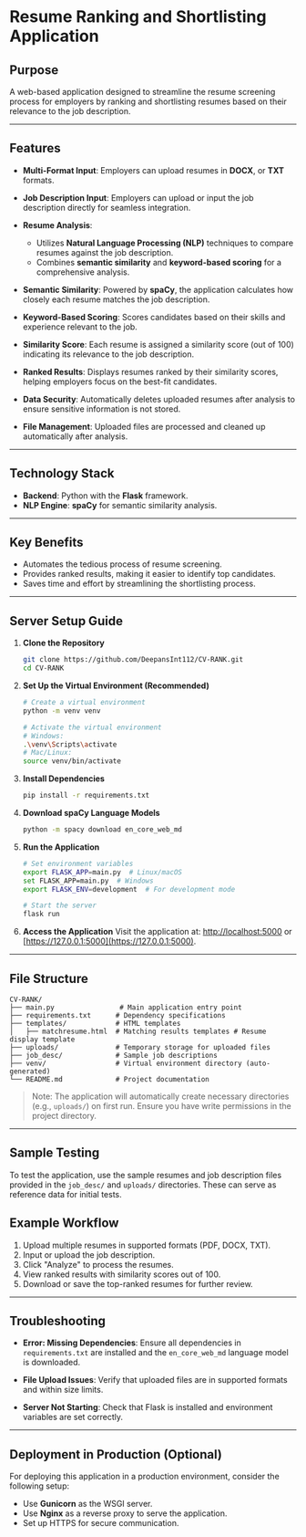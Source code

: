 # Resume Ranking and Shortlisting Application

## Purpose
A web-based application designed to streamline the resume screening process for employers by ranking and shortlisting resumes based on their relevance to the job description.

---

## Features

- **Multi-Format Input**:
  Employers can upload resumes in **DOCX**, or **TXT** formats.

- **Job Description Input**:
  Employers can upload or input the job description directly for seamless integration.

- **Resume Analysis**:
  - Utilizes **Natural Language Processing (NLP)** techniques to compare resumes against the job description.
  - Combines **semantic similarity** and **keyword-based scoring** for a comprehensive analysis.

- **Semantic Similarity**:
  Powered by **spaCy**, the application calculates how closely each resume matches the job description.

- **Keyword-Based Scoring**:
  Scores candidates based on their skills and experience relevant to the job.

- **Similarity Score**:
  Each resume is assigned a similarity score (out of 100) indicating its relevance to the job description.

- **Ranked Results**:
  Displays resumes ranked by their similarity scores, helping employers focus on the best-fit candidates.

- **Data Security**:
  Automatically deletes uploaded resumes after analysis to ensure sensitive information is not stored.

- **File Management**:
  Uploaded files are processed and cleaned up automatically after analysis.

---

## Technology Stack

- **Backend**: Python with the **Flask** framework.
- **NLP Engine**: **spaCy** for semantic similarity analysis.

---

## Key Benefits

- Automates the tedious process of resume screening.
- Provides ranked results, making it easier to identify top candidates.
- Saves time and effort by streamlining the shortlisting process.

---

## Server Setup Guide

1. **Clone the Repository**
   ```bash
   git clone https://github.com/DeepansInt112/CV-RANK.git
   cd CV-RANK
   ```

2. **Set Up the Virtual Environment (Recommended)**
   ```bash
   # Create a virtual environment
   python -m venv venv

   # Activate the virtual environment
   # Windows:
   .\venv\Scripts\activate
   # Mac/Linux:
   source venv/bin/activate
   ```

3. **Install Dependencies**
   ```bash
   pip install -r requirements.txt
   ```

4. **Download spaCy Language Models**
   ```bash
   python -m spacy download en_core_web_md
   ```

5. **Run the Application**
   ```bash
   # Set environment variables
   export FLASK_APP=main.py  # Linux/macOS
   set FLASK_APP=main.py  # Windows
   export FLASK_ENV=development  # For development mode

   # Start the server
   flask run
   ```

6. **Access the Application**
   Visit the application at: [http://localhost:5000](http://localhost:5000) or [https://127.0.0.1:5000](https://127.0.0.1:5000).

---

## File Structure

```
CV-RANK/
├── main.py                # Main application entry point
├── requirements.txt      # Dependency specifications
├── templates/            # HTML templates
│   ├── matchresume.html  # Matching results templates # Resume display template
├── uploads/              # Temporary storage for uploaded files
├── job_desc/             # Sample job descriptions
├── venv/                 # Virtual environment directory (auto-generated)
└── README.md             # Project documentation
```

> Note: The application will automatically create necessary directories (e.g., `uploads/`) on first run. Ensure you have write permissions in the project directory.

---

## Sample Testing

To test the application, use the sample resumes and job description files provided in the `job_desc/` and `uploads/` directories. These can serve as reference data for initial tests.

## Example Workflow

1. Upload multiple resumes in supported formats (PDF, DOCX, TXT).
2. Input or upload the job description.
3. Click "Analyze" to process the resumes.
4. View ranked results with similarity scores out of 100.
5. Download or save the top-ranked resumes for further review.

---

## Troubleshooting

- **Error: Missing Dependencies**:
  Ensure all dependencies in `requirements.txt` are installed and the `en_core_web_md` language model is downloaded.

- **File Upload Issues**:
  Verify that uploaded files are in supported formats and within size limits.

- **Server Not Starting**:
  Check that Flask is installed and environment variables are set correctly.

---

## Deployment in Production (Optional)

For deploying this application in a production environment, consider the following setup:

- Use **Gunicorn** as the WSGI server.
- Use **Nginx** as a reverse proxy to serve the application.
- Set up HTTPS for secure communication.
